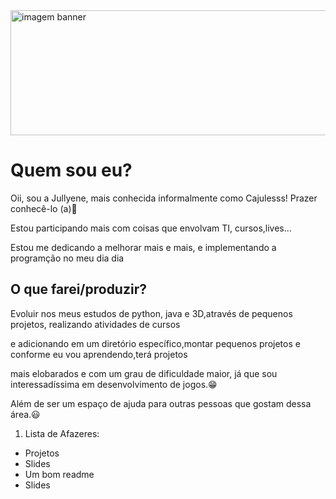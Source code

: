 
<html>
<head>
</head>

<body>
<img src ="https://user-images.githubusercontent.com/99684656/170846384-a545b2f7-e6d0-4cee-a4e0-d9d1a5b2f850.jpg"  width="1000" height="200" alt="imagem banner">

<h1>Quem sou eu?</h1>

<p>Oii, sou a Jullyene, mais conhecida informalmente como Cajulesss! Prazer conhecê-lo (a)🥰</p>
<p>Estou participando mais com coisas que envolvam TI, cursos,lives...</p>
<p> Estou me dedicando a melhorar mais e mais, e implementando a programção no meu dia dia</p>

<h2>O que farei/produzir?</h2>
<p>Evoluir nos meus estudos de python, java e 3D,através de pequenos projetos, realizando atividades de cursos</p>
<p>e adicionando em um diretório específico,montar pequenos projetos e conforme eu vou aprendendo,terá projetos</p>
<p>mais elobarados e com um grau de dificuldade  maior, já que sou interessadíssima em desenvolvimento de jogos.😁</p>
<p>Além de ser um espaço de ajuda para outras pessoas que gostam dessa área.😃</p>
<ol>
    <li>Lista de Afazeres:</li>
</ol>
  <ul type="aquare">
      <li>Projetos</li>
      <li>Slides</li>
      <li>Um bom readme</li>
      <li>Slides</li>
    </ul>

</body>
<html>

<!---
Cajulesss/Cajulesss is a ✨ special ✨ repository because its `README.md` (this file) appears on your GitHub profile.
You can click the Preview link to take a look at your changes.
--->
